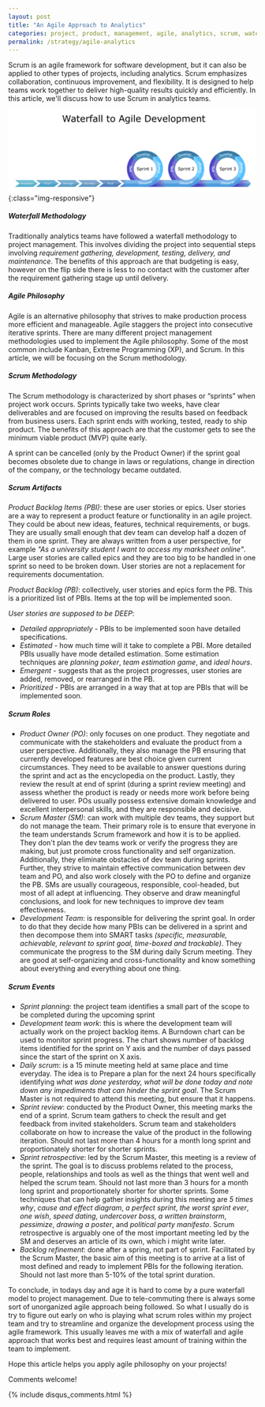 ```yaml
---
layout: post
title: "An Agile Approach to Analytics"
categories: project, product, management, agile, analytics, scrum, waterfall, sprint
permalink: /strategy/agile-analytics
---
```

Scrum is an agile framework for software development, but it can also be applied to other types of projects, including analytics. Scrum emphasizes collaboration, continuous improvement, and flexibility. It is designed to help teams work together to deliver high-quality results quickly and efficiently. In this article, we'll discuss how to use Scrum in analytics teams.

![optimizing-retention](/images/strategy/waterfall-to-agile-revised.jpg){:class="img-responsive"}

##### Waterfall Methodology
Traditionally analytics teams have followed a waterfall methodology to project management. This involves dividing the project into sequential steps involving *requirement gathering, development, testing, delivery, and maintenance*. The benefits of this approach are that budgeting is easy, however on the flip side there is less to no contact with the customer after the requirement gathering stage up until delivery. 

##### Agile Philosophy
Agile is an alternative philosophy that strives to make production process more efficient and manageable. Agile staggers the project into consecutive iterative sprints. There are many different project management methodologies used to implement the Agile philosophy. Some of the most common include Kanban, Extreme Programming (XP), and Scrum. In this article, we will be focusing on the Scrum methodology. 

##### Scrum Methodology
The Scrum methodology is characterized by short phases or “sprints” when project work occurs. Sprints typically take two weeks, have clear deliverables and are focused on improving the results based on feedback from business users. Each sprint ends with working, tested, ready to ship product. The benefits of this approach are that the customer gets to see the minimum viable product (MVP) quite early. 

A sprint can be cancelled (only by the Product Owner) if the sprint goal becomes obsolete due to change in laws or regulations, change in direction of the company, or the technology became outdated. 

##### Scrum Artifacts
*Product Backlog Items (PBI)*: these are user stories or epics. User stories are a way to represent a product feature or functionality in an agile project. They could be about new ideas, features, technical requirements, or bugs. They are usually small enough that dev team can develop half a dozen of them in one sprint. They are always written from a user perspective, for example *"As a university student I want to access my marksheet online"*. Large user stories are called epics and they are too big to be handled in one sprint so need to be broken down. User stories are not a replacement for requirements documentation.

*Product Backlog (PB)*: collectively, user stories and epics form the PB. This is a prioritized list of PBIs. Items at the top will be implemented soon. 

*User stories are supposed to be DEEP*: 
- *Detailed appropriately* - PBIs to be implemented soon have detailed specifications. 
- *Estimated* - how much time will it take to complete a PBI. More detailed PBIs usually have mode detailed estimation. Some estimation techniques are *planning poker*, *team estimation game*, and *ideal hours*. 
- *Emergent* - suggests that as the project progresses, user stories are added, removed, or rearranged in the PB. 
- *Prioritized* - PBIs are arranged in a way that at top are PBIs that will be implemented soon.

##### Scrum Roles
- *Product Owner (PO)*: only focuses on one product. They negotiate and communicate with the stakeholders and evaluate the product from a user perspective. Additionally, they also manage the PB ensuring that currently developed features are best choice given current circumstances. They need to be available to answer questions during the sprint and act as the encyclopedia on the product. Lastly, they review the result at end of sprint (during a sprint review meeting) and assess whether the product is ready or needs more work before being delivered to user. POs usually possess extensive domain knowledge and excellent interpersonal skills, and they are responsible and decisive. 
- *Scrum Master (SM)*: can work with multiple dev teams, they support but do not manage the team. Their primary role is to ensure that everyone in the team understands Scrum framework and how it is to be applied. They don't plan the dev teams work or verify the progress they are making, but just promote cross functionality and self organization. Additionally, they eliminate obstacles of dev team during sprints. Further, they strive to maintain effective communication between dev team and PO, and also work closely with the PO to define and organize the PB. SMs are usually courageous, responsible, cool-headed, but most of all adept at influencing. They observe and draw meaningful conclusions, and look for new techniques to improve dev team effectiveness. 
- *Development Team*: is responsible for delivering the sprint goal. In order to do that they decide how many PBIs can be delivered in a sprint and then decompose them into SMART tasks *(specific, measurable, achievable, relevant to sprint goal, time-boxed and trackable)*. They communicate the progress to the SM during daily Scrum meeting. They are good at self-organizing and cross-functionality and know something about everything and everything about one thing. 

##### Scrum Events
- *Sprint planning*: the project team identifies a small part of the scope to be completed during the upcoming sprint
- *Development team work*: this is where the development team will actually work on the project backlog items. A Burndown chart can be used to monitor sprint progress. The chart shows number of backlog items identified for the sprint on Y axis and the number of days passed since the start of the sprint on X axis. 
- *Daily scrum*: is a 15 minute meeting held at same place and time everyday. The idea is to Prepare a plan for the next 24 hours specifically identifying *what was done yesterday, what will be done today and note down any impediments that can hinder the sprint goal*. The Scrum Master is not required to attend this meeting, but ensure that it happens. 
- *Sprint review*: conducted by the Product Owner, this meeting marks the end of a sprint. Scrum team gathers to check the result and get feedback from invited stakeholders. Scrum team and stakeholders collaborate on how to increase the value of the product in the following iteration. Should not last more than 4 hours for a month long sprint and proportionately shorter for shorter sprints. 
- *Sprint retrospective*: led by the Scrum Master, this meeting is a review of the sprint. The goal is to discuss problems related to the process, people, relationships and tools as well as the things that went well and helped the scrum team. Should not last more than 3 hours for a month long sprint and proportionately shorter for shorter sprints. Some techniques that can help gather insights during this meeting are *5 times why*, *cause and effect diagram*, *a perfect sprint*, *the worst sprint ever*, *one wish*, *speed dating*, *undercover boss*, *a written brainstorm*, *pessimize*, *drawing a poster*, and *political party manifesto*. Scrum retrospective is arguably one of the most important meeting led by the SM and deserves an article of its own, which i might write later. 
- *Backlog refinement*: done after a spring, not part of sprint. Facilitated by the Scrum Master, the basic aim of this meeting is to arrive at a list of most defined and ready to implement PBIs for the following iteration. Should not last more than 5-10% of the total sprint duration. 

To conclude, in todays day and age it is hard to come by a pure waterfall model to project management. Due to tele-commuting there is always some sort of unorganized agile approach being followed. So what I usually do is try to figure out early on who is playing what scrum roles within my project team and try to streamline and organize the development process using the agile framework. This usually leaves me with a mix of waterfall and agile approach that works best and requires least amount of training within the team to implement. 

Hope this article helps you apply agile philosophy on your projects!

Comments welcome!

{% include disqus_comments.html %}
